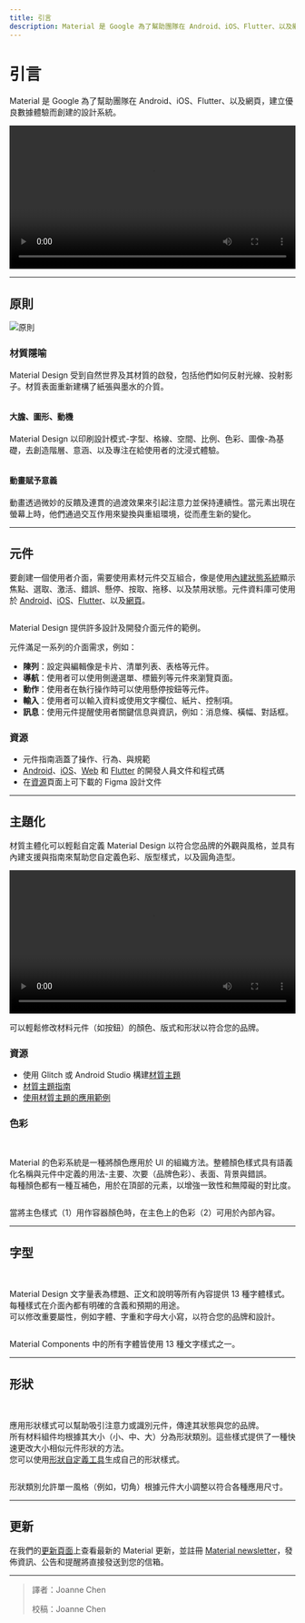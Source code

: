 ```yaml
---
title: 引言
description: Material 是 Google 為了幫助團隊在 Android、iOS、Flutter、以及網頁，建立優良數據體驗而創建的設計系統。
---
```

<!-- markdownlint-disable MD024 -->
<!-- markdownlint-disable MD025 -->
<!-- markdownlint-disable MD033 -->

# 引言

Material 是 Google 為了幫助團隊在 Android、iOS、Flutter、以及網頁，建立優良數據體驗而創建的設計系統。

<video src="https://kstatic.googleusercontent.com/files/2e8ce35f669a5b728e18297dbf7d1815cce5486fe51447b46a4e08864e93e0bc057eec6eab8cb9d5aed93e0983b705bcb165a0b70a40197f400c550281456934" width="100%" controls=""></video>

---

## 原則

![原則](https://gblobscdn.gitbook.com/assets%2F-MLCYr9ilZP2Zl74Yozc%2F-MLGgj88CBOaO8bxsSE4%2F-MLHPaMMS4ch7zSxfj0R%2Funnamed.png?alt=media&token=fa31d950-632d-41bf-b81a-cbf7b5ab2856)

### 材質隱喻

Material Design 受到自然世界及其材質的啟發，包括他們如何反射光線、投射影子。材質表面重新建構了紙張與墨水的介質。

<div class="img-grid">
    <div class="grid-item">
        <img src="https://gblobscdn.gitbook.com/assets%2F-MLCYr9ilZP2Zl74Yozc%2F-MLGgj88CBOaO8bxsSE4%2F-MLHPi-T811qVxIQIZ4A%2Funnamed%20(1).png?alt=media&token=fcad7fa1-942f-474f-b4db-a6d9d5cf844b" alt="">
        <h4>大膽、圖形、動機</h4>
        <p>Material Design 以印刷設計模式-字型、格線、空間、比例、色彩、圖像-為基礎，去創造階層、意涵、以及專注在給使用者的沈浸式體驗。</p>
    </div>
    <div class="grid-item">
         <img src="https://gblobscdn.gitbook.com/assets%2F-MLCYr9ilZP2Zl74Yozc%2F-MLGgj88CBOaO8bxsSE4%2F-MLHPsUDhs_id4k-if-s%2Funnamed%20(2).png?alt=media&token=6d4900f9-979b-4fa2-a565-a265870c34ba" alt="">
         <h4>動畫賦予意義</h4>
        <p>動畫透過微妙的反饋及連貫的過渡效果來引起注意力並保持連續性。當元素出現在螢幕上時，他們通過交互作用來變換與重組環境，從而產生新的變化。</p>
    </div>
</div>

---

## 元件

要創建一個使用者介面，需要使用素材元件交互組合，像是使用[內建狀態系統](https://material.io/design/interaction/states.html#usage)顯示焦點、選取、激活、錯誤、懸停、按取、拖移、以及禁用狀態。元件資料庫可使用於 [Android](https://material.io/develop/android)、[iOS](https://material.io/develop/ios)、[Flutter](https://material.io/develop/flutter)、以及[網頁](https://material.io/develop/web)。

<img src="https://lh3.googleusercontent.com/DcFGIddvtUEPBQPOLLuFK0tBWCySswYyQv08pxQHJFwOUGmSJHPL7dTZsn41iJhuvCIDZi0katN-CPrAMG4PNPmU5qu1y0YazP28LkU=w1064-v0" alt="">

<p class="annotation">Material Design 提供許多設計及開發介面元件的範例。</p>

元件滿足一系列的介面需求，例如：

- **陳列**：設定與編輯像是卡片、清單列表、表格等元件。
- **導航**：使用者可以使用側邊選單、標籤列等元件來瀏覽頁面。
- **動作**：使用者在執行操作時可以使用懸停按鈕等元件。
- **輸入**：使用者可以輸入資料或使用文字欄位、紙片、控制項。
- **訊息**：使用元件提醒使用者關鍵信息與資訊，例如：消息條、橫幅、對話框。

### 資源

- 元件指南涵蓋了操作、行為、與規範
- [Android](https://material.io/develop/android/)、[iOS](https://material.io/develop/ios/)、[Web](https://material.io/develop/web/) 和 [Flutter](https://material.io/develop/flutter/) 的開發人員文件和程式碼
- 在[資源](https://material.io/resources)頁面上可下載的 Figma 設計文件

---

## 主題化

材質主體化可以輕鬆自定義 Material Design 以符合您品牌的外觀與風格，並具有內建支援與指南來幫助您自定義色彩、版型樣式，以及圓角造型。

<video src="https://kstatic.googleusercontent.com/files/56985645893767211a57f93271675840f9faa89805a904f3c177f3622dd89241e99c4abbeff4b6600600d258dc761468a652492d950ad95e3d972aea34d4175b" width="100%" controls=""></video>

<p class="annotation">可以輕鬆修改材料元件（如按鈕）的顏色、版式和形狀以符合您的品牌。</p>

### 資源

- 使用 Glitch 或 Android Studio 構建[材質主題](https://material.io/resources/build-a-material-theme/)
- [材質主題指南](https://material.io/design/material-theming/)
- [使用材質主題的應用範例](https://material.io/design/material-studies/about-our-material-studies.html)

### 色彩

<div class="img-grid">
    <div class="grid-item">
        <br>
        <p>Material 的色彩系統是一種將顏色應用於 UI 的組織方法。整體顏色樣式具有語義化名稱與元件中定義的用法-主要、次要（品牌色彩）、表面、背景與錯誤。<br>
        每種顏色都有一種互補色，用於在頂部的元素，以增強一致性和無障礙的對比度。</p>
    </div>
    <div class="grid-item">
         <img src="https://lh3.googleusercontent.com/q5ElIalXn1JbmtCdIfmMv323fLuPYkgPUtM86qyUNS9IlxN7BCLsnoLGK5NjH2oRfPTT2md7YlC5UV92UnQh7GJ6C0GVDPBIrytzVw=w1064-v0" alt="">
        <p>當將主色樣式（1）用作容器顏色時，在主色上的色彩（2）可用於內部內容。</p>
    </div>
</div>

---

## 字型

<div class="img-grid">
    <div class="grid-item">
        <br>
        <p>Material Design 文字量表為標題、正文和說明等所有內容提供 13 種字體樣式。每種樣式在介面內都有明確的含義和預期的用途。<br>
        可以修改重要屬性，例如字體、字重和字母大小寫，以符合您的品牌和設計。</p>
    </div>
    <div class="grid-item">
         <img src="https://lh3.googleusercontent.com/RJeuB2LZe7idmxj47vBzFMn2IgEzhesNhIcSko0RMm5zKgnQ61tbuBFnhjkccfZwXOrhmScQo4um0EUhrjp-5nKktAE2EknkqVtidz0=w1064-v0" alt="">
        <p>Material Components 中的所有字體皆使用 13 種文字樣式之一。</p>
    </div>
</div>

---

## 形狀

<div class="img-grid">
    <div class="grid-item">
        <br>
        <p>應用形狀樣式可以幫助吸引注意力或識別元件，傳達其狀態與您的品牌。<br>
        所有材料組件均根據其大小（小、中、大）分為形狀類別。這些樣式提供了一種快速更改大小相似元件形狀的方法。<br>
        您可以使用<a href="https://material.io/design/shape/about-shape.html#shape-customization-tool" target="_blank">形狀自定義工具</a>生成自己的形狀樣式。</p>
    </div>
    <div class="grid-item">
         <img src="https://lh3.googleusercontent.com/vt0HjV0huPkXAyz7vEsCH0BDOYV58t9yuX0BIKfK9vxPK8xxxR3KO0b11gPNxvGFhDPebh0A8M7Jb40Abiaez7VjsIayWOEYjQkMaS8=w1064-v0" alt="">
        <p>形狀類別允許單一風格（例如，切角）根據元件大小調整以符合各種應用尺寸。</p>
    </div>
</div>

---

## 更新

在我們的[更新頁面](https://material.io/whats-new)上查看最新的 Material 更新，並註冊 [Material newsletter](https://services.google.com/fb/forms/materialdesignnewsletter)，發佈資訊、公告和提醒將直接發送到您的信箱。

---

> 譯者：Joanne Chen
>
> 校稿：Joanne Chen
